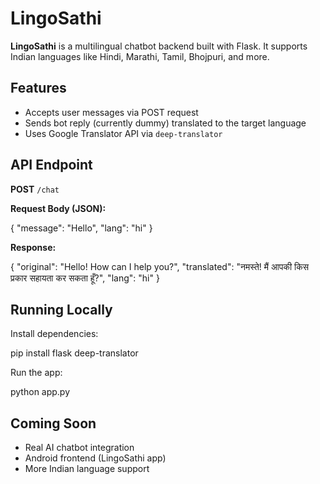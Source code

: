 # LingoSathi

**LingoSathi** is a multilingual chatbot backend built with Flask. It supports Indian languages like Hindi, Marathi, Tamil, Bhojpuri, and more.

## Features

- Accepts user messages via POST request
- Sends bot reply (currently dummy) translated to the target language
- Uses Google Translator API via `deep-translator`

## API Endpoint

**POST** `/chat`

**Request Body (JSON):**

{
  "message": "Hello",
  "lang": "hi"
}

**Response:**

{
  "original": "Hello! How can I help you?",
  "translated": "नमस्ते! मैं आपकी किस प्रकार सहायता कर सकता हूँ?",
  "lang": "hi"
}

## Running Locally

Install dependencies:

pip install flask deep-translator

Run the app:

python app.py

## Coming Soon

- Real AI chatbot integration
- Android frontend (LingoSathi app)
- More Indian language support

